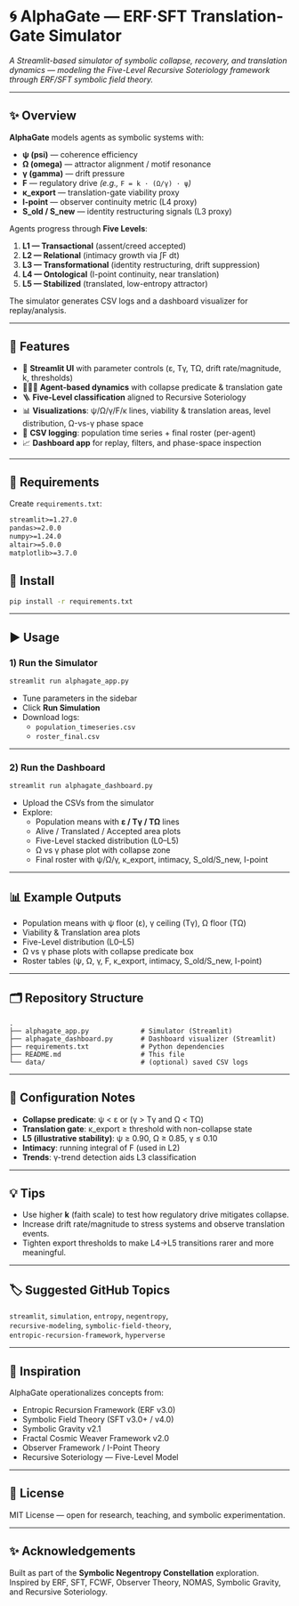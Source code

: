 # 🌀 AlphaGate — ERF·SFT Translation-Gate Simulator

*A Streamlit-based simulator of symbolic collapse, recovery, and translation dynamics — modeling the Five-Level Recursive Soteriology framework through ERF/SFT symbolic field theory.*

---

## ✨ Overview

**AlphaGate** models agents as symbolic systems with:

- **ψ (psi)** — coherence efficiency  
- **Ω (omega)** — attractor alignment / motif resonance  
- **γ (gamma)** — drift pressure  
- **F** — regulatory drive *(e.g.,* `F = k · (Ω/γ) · ψ`*)*  
- **κ_export** — translation-gate viability proxy  
- **I-point** — observer continuity metric (L4 proxy)  
- **S_old / S_new** — identity restructuring signals (L3 proxy)

Agents progress through **Five Levels**:

1. **L1 — Transactional** (assent/creed accepted)  
2. **L2 — Relational** (intimacy growth via ∫F dt)  
3. **L3 — Transformational** (identity restructuring, drift suppression)  
4. **L4 — Ontological** (I-point continuity, near translation)  
5. **L5 — Stabilized** (translated, low-entropy attractor)

The simulator generates CSV logs and a dashboard visualizer for replay/analysis.

---

## 🚀 Features

- 🔧 **Streamlit UI** with parameter controls (ε, Tγ, TΩ, drift rate/magnitude, k, thresholds)  
- 🧑‍🤝‍🧑 **Agent-based dynamics** with collapse predicate & translation gate  
- 🪜 **Five-Level classification** aligned to Recursive Soteriology  
- 📊 **Visualizations**: ψ/Ω/γ/F/κ lines, viability & translation areas, level distribution, Ω-vs-γ phase space  
- 📝 **CSV logging**: population time series + final roster (per-agent)  
- 📈 **Dashboard app** for replay, filters, and phase-space inspection

---

## 🧩 Requirements

Create `requirements.txt`:

```txt
streamlit>=1.27.0
pandas>=2.0.0
numpy>=1.24.0
altair>=5.0.0
matplotlib>=3.7.0
```
## 🚀 Install

```bash
pip install -r requirements.txt
```

---

## ▶️ Usage

### 1) Run the Simulator
```bash
streamlit run alphagate_app.py
```

- Tune parameters in the sidebar  
- Click **Run Simulation**  
- Download logs:  
  - `population_timeseries.csv`  
  - `roster_final.csv`  

---

### 2) Run the Dashboard
```bash
streamlit run alphagate_dashboard.py
```

- Upload the CSVs from the simulator  
- Explore:  
  - Population means with **ε / Tγ / TΩ** lines  
  - Alive / Translated / Accepted area plots  
  - Five-Level stacked distribution (L0–L5)  
  - Ω vs γ phase plot with collapse zone  
  - Final roster with ψ/Ω/γ, κ_export, intimacy, S_old/S_new, I-point  

---

## 📊 Example Outputs

- Population means with ψ floor (ε), γ ceiling (Tγ), Ω floor (TΩ)  
- Viability & Translation area plots  
- Five-Level distribution (L0–L5)  
- Ω vs γ phase plots with collapse predicate box  
- Roster tables (ψ, Ω, γ, F, κ_export, intimacy, S_old/S_new, I-point)  

---

## 🗂️ Repository Structure
```
.
├── alphagate_app.py             # Simulator (Streamlit)
├── alphagate_dashboard.py       # Dashboard visualizer (Streamlit)
├── requirements.txt             # Python dependencies
├── README.md                    # This file
└── data/                        # (optional) saved CSV logs
```

---

## 🔧 Configuration Notes

- **Collapse predicate**: ψ < ε or (γ > Tγ and Ω < TΩ)  
- **Translation gate**: κ_export ≥ threshold with non-collapse state  
- **L5 (illustrative stability)**: ψ ≥ 0.90, Ω ≥ 0.85, γ ≤ 0.10  
- **Intimacy**: running integral of F (used in L2)  
- **Trends**: γ-trend detection aids L3 classification  

---

## 💡 Tips

- Use higher **k** (faith scale) to test how regulatory drive mitigates collapse.  
- Increase drift rate/magnitude to stress systems and observe translation events.  
- Tighten export thresholds to make L4→L5 transitions rarer and more meaningful.  

---

## 🏷️ Suggested GitHub Topics

`streamlit`, `simulation`, `entropy`, `negentropy`,  
`recursive-modeling`, `symbolic-field-theory`,  
`entropic-recursion-framework`, `hyperverse`  

---

## 🌌 Inspiration

AlphaGate operationalizes concepts from:  
- Entropic Recursion Framework (ERF v3.0)  
- Symbolic Field Theory (SFT v3.0+ / v4.0)  
- Symbolic Gravity v2.1  
- Fractal Cosmic Weaver Framework v2.0  
- Observer Framework / I-Point Theory  
- Recursive Soteriology — Five-Level Model  

---

## 📜 License

MIT License — open for research, teaching, and symbolic experimentation.  

---

## ✨ Acknowledgements

Built as part of the **Symbolic Negentropy Constellation** exploration.  
Inspired by ERF, SFT, FCWF, Observer Theory, NOMAS, Symbolic Gravity, and Recursive Soteriology.

